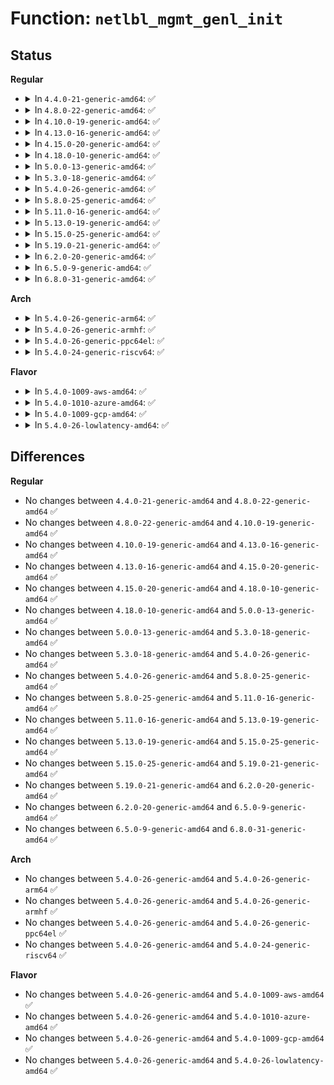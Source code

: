 # Function: <code>netlbl_mgmt_genl_init</code>

## Status
<b>Regular</b>
<ul>
<li>
<details>
<summary>In <code>4.4.0-21-generic-amd64</code>: ✅</summary>

```c
int netlbl_mgmt_genl_init()
```

```json
{
  "name": "netlbl_mgmt_genl_init",
  "collision_type": "Unique Global",
  "inline_type": "No",
  "funcs": [
    {
      "addr": 18446744071595354920,
      "name": "netlbl_mgmt_genl_init",
      "external": true,
      "loc": "net/netlabel/netlabel_mgmt.c:774",
      "file": "net/netlabel/netlabel_mgmt.c",
      "inline": "seen, unknown",
      "caller_inline": [],
      "caller_func": [
        "net/netlabel/netlabel_user.c:netlbl_netlink_init"
      ]
    }
  ],
  "symbols": [
    {
      "addr": 18446744071595354920,
      "name": "netlbl_mgmt_genl_init",
      "section": ".init.text",
      "bind": "STB_GLOBAL",
      "size": 71
    }
  ]
}
```
</details>
</li>
<li>
<details>
<summary>In <code>4.8.0-22-generic-amd64</code>: ✅</summary>

```c
int netlbl_mgmt_genl_init()
```

```json
{
  "name": "netlbl_mgmt_genl_init",
  "collision_type": "Unique Global",
  "inline_type": "No",
  "funcs": [
    {
      "addr": 18446744071595543075,
      "name": "netlbl_mgmt_genl_init",
      "external": true,
      "loc": "net/netlabel/netlabel_mgmt.c:849",
      "file": "net/netlabel/netlabel_mgmt.c",
      "inline": "seen, unknown",
      "caller_inline": [],
      "caller_func": [
        "net/netlabel/netlabel_user.c:netlbl_netlink_init"
      ]
    }
  ],
  "symbols": [
    {
      "addr": 18446744071595543075,
      "name": "netlbl_mgmt_genl_init",
      "section": ".init.text",
      "bind": "STB_GLOBAL",
      "size": 71
    }
  ]
}
```
</details>
</li>
<li>
<details>
<summary>In <code>4.10.0-19-generic-amd64</code>: ✅</summary>

```c
int netlbl_mgmt_genl_init()
```

```json
{
  "name": "netlbl_mgmt_genl_init",
  "collision_type": "Unique Global",
  "inline_type": "No",
  "funcs": [
    {
      "addr": 18446744071595799940,
      "name": "netlbl_mgmt_genl_init",
      "external": true,
      "loc": "net/netlabel/netlabel_mgmt.c:853",
      "file": "net/netlabel/netlabel_mgmt.c",
      "inline": "seen, unknown",
      "caller_inline": [],
      "caller_func": [
        "net/netlabel/netlabel_user.c:netlbl_netlink_init"
      ]
    }
  ],
  "symbols": [
    {
      "addr": 18446744071595799940,
      "name": "netlbl_mgmt_genl_init",
      "section": ".init.text",
      "bind": "STB_GLOBAL",
      "size": 18
    }
  ]
}
```
</details>
</li>
<li>
<details>
<summary>In <code>4.13.0-16-generic-amd64</code>: ✅</summary>

```c
int netlbl_mgmt_genl_init()
```

```json
{
  "name": "netlbl_mgmt_genl_init",
  "collision_type": "Unique Global",
  "inline_type": "No",
  "funcs": [
    {
      "addr": 18446744071596731535,
      "name": "netlbl_mgmt_genl_init",
      "external": true,
      "loc": "net/netlabel/netlabel_mgmt.c:853",
      "file": "net/netlabel/netlabel_mgmt.c",
      "inline": "seen, unknown",
      "caller_inline": [],
      "caller_func": [
        "net/netlabel/netlabel_user.c:netlbl_netlink_init"
      ]
    }
  ],
  "symbols": [
    {
      "addr": 18446744071596731535,
      "name": "netlbl_mgmt_genl_init",
      "section": ".init.text",
      "bind": "STB_GLOBAL",
      "size": 23
    }
  ]
}
```
</details>
</li>
<li>
<details>
<summary>In <code>4.15.0-20-generic-amd64</code>: ✅</summary>

```c
int netlbl_mgmt_genl_init()
```

```json
{
  "name": "netlbl_mgmt_genl_init",
  "collision_type": "Unique Global",
  "inline_type": "No",
  "funcs": [
    {
      "addr": 18446744071603064957,
      "name": "netlbl_mgmt_genl_init",
      "external": true,
      "loc": "net/netlabel/netlabel_mgmt.c:853",
      "file": "net/netlabel/netlabel_mgmt.c",
      "inline": "seen, unknown",
      "caller_inline": [],
      "caller_func": [
        "net/netlabel/netlabel_user.c:netlbl_netlink_init"
      ]
    }
  ],
  "symbols": [
    {
      "addr": 18446744071603064957,
      "name": "netlbl_mgmt_genl_init",
      "section": ".init.text",
      "bind": "STB_GLOBAL",
      "size": 23
    }
  ]
}
```
</details>
</li>
<li>
<details>
<summary>In <code>4.18.0-10-generic-amd64</code>: ✅</summary>

```c
int netlbl_mgmt_genl_init()
```

```json
{
  "name": "netlbl_mgmt_genl_init",
  "collision_type": "Unique Global",
  "inline_type": "No",
  "funcs": [
    {
      "addr": 18446744071603238875,
      "name": "netlbl_mgmt_genl_init",
      "external": true,
      "loc": "net/netlabel/netlabel_mgmt.c:853",
      "file": "net/netlabel/netlabel_mgmt.c",
      "inline": "seen, unknown",
      "caller_inline": [],
      "caller_func": [
        "net/netlabel/netlabel_user.c:netlbl_netlink_init"
      ]
    }
  ],
  "symbols": [
    {
      "addr": 18446744071603238875,
      "name": "netlbl_mgmt_genl_init",
      "section": ".init.text",
      "bind": "STB_GLOBAL",
      "size": 23
    }
  ]
}
```
</details>
</li>
<li>
<details>
<summary>In <code>5.0.0-13-generic-amd64</code>: ✅</summary>

```c
int netlbl_mgmt_genl_init()
```

```json
{
  "name": "netlbl_mgmt_genl_init",
  "collision_type": "Unique Global",
  "inline_type": "No",
  "funcs": [
    {
      "addr": 18446744071605050105,
      "name": "netlbl_mgmt_genl_init",
      "external": true,
      "loc": "net/netlabel/netlabel_mgmt.c:853",
      "file": "net/netlabel/netlabel_mgmt.c",
      "inline": "seen, unknown",
      "caller_inline": [],
      "caller_func": [
        "net/netlabel/netlabel_user.c:netlbl_netlink_init"
      ]
    }
  ],
  "symbols": [
    {
      "addr": 18446744071605050105,
      "name": "netlbl_mgmt_genl_init",
      "section": ".init.text",
      "bind": "STB_GLOBAL",
      "size": 23
    }
  ]
}
```
</details>
</li>
<li>
<details>
<summary>In <code>5.3.0-18-generic-amd64</code>: ✅</summary>

```c
int netlbl_mgmt_genl_init()
```

```json
{
  "name": "netlbl_mgmt_genl_init",
  "collision_type": "Unique Global",
  "inline_type": "No",
  "funcs": [
    {
      "addr": 18446744071605167825,
      "name": "netlbl_mgmt_genl_init",
      "external": true,
      "loc": "net/netlabel/netlabel_mgmt.c:842",
      "file": "net/netlabel/netlabel_mgmt.c",
      "inline": "seen, unknown",
      "caller_inline": [],
      "caller_func": [
        "net/netlabel/netlabel_user.c:netlbl_netlink_init"
      ]
    }
  ],
  "symbols": [
    {
      "addr": 18446744071605167825,
      "name": "netlbl_mgmt_genl_init",
      "section": ".init.text",
      "bind": "STB_GLOBAL",
      "size": 23
    }
  ]
}
```
</details>
</li>
<li>
<details>
<summary>In <code>5.4.0-26-generic-amd64</code>: ✅</summary>

```c
int netlbl_mgmt_genl_init()
```

```json
{
  "name": "netlbl_mgmt_genl_init",
  "collision_type": "Unique Global",
  "inline_type": "No",
  "funcs": [
    {
      "addr": 18446744071605208384,
      "name": "netlbl_mgmt_genl_init",
      "external": true,
      "loc": "net/netlabel/netlabel_mgmt.c:842",
      "file": "net/netlabel/netlabel_mgmt.c",
      "inline": "seen, unknown",
      "caller_inline": [],
      "caller_func": [
        "net/netlabel/netlabel_user.c:netlbl_netlink_init"
      ]
    }
  ],
  "symbols": [
    {
      "addr": 18446744071605208384,
      "name": "netlbl_mgmt_genl_init",
      "section": ".init.text",
      "bind": "STB_GLOBAL",
      "size": 23
    }
  ]
}
```
</details>
</li>
<li>
<details>
<summary>In <code>5.8.0-25-generic-amd64</code>: ✅</summary>

```c
int netlbl_mgmt_genl_init()
```

```json
{
  "name": "netlbl_mgmt_genl_init",
  "collision_type": "Unique Global",
  "inline_type": "No",
  "funcs": [
    {
      "addr": 18446744071609452437,
      "name": "netlbl_mgmt_genl_init",
      "external": true,
      "loc": "net/netlabel/netlabel_mgmt.c:842",
      "file": "net/netlabel/netlabel_mgmt.c",
      "inline": "seen, unknown",
      "caller_inline": [],
      "caller_func": [
        "net/netlabel/netlabel_user.c:netlbl_netlink_init"
      ]
    }
  ],
  "symbols": [
    {
      "addr": 18446744071609452437,
      "name": "netlbl_mgmt_genl_init",
      "section": ".init.text",
      "bind": "STB_GLOBAL",
      "size": 23
    }
  ]
}
```
</details>
</li>
<li>
<details>
<summary>In <code>5.11.0-16-generic-amd64</code>: ✅</summary>

```c
int netlbl_mgmt_genl_init()
```

```json
{
  "name": "netlbl_mgmt_genl_init",
  "collision_type": "Unique Global",
  "inline_type": "No",
  "funcs": [
    {
      "addr": 18446744071612527461,
      "name": "netlbl_mgmt_genl_init",
      "external": true,
      "loc": "net/netlabel/netlabel_mgmt.c:842",
      "file": "net/netlabel/netlabel_mgmt.c",
      "inline": "seen, unknown",
      "caller_inline": [],
      "caller_func": [
        "net/netlabel/netlabel_user.c:netlbl_netlink_init"
      ]
    }
  ],
  "symbols": [
    {
      "addr": 18446744071612527461,
      "name": "netlbl_mgmt_genl_init",
      "section": ".init.text",
      "bind": "STB_GLOBAL",
      "size": 23
    }
  ]
}
```
</details>
</li>
<li>
<details>
<summary>In <code>5.13.0-19-generic-amd64</code>: ✅</summary>

```c
int netlbl_mgmt_genl_init()
```

```json
{
  "name": "netlbl_mgmt_genl_init",
  "collision_type": "Unique Global",
  "inline_type": "No",
  "funcs": [
    {
      "addr": 18446744071614669985,
      "name": "netlbl_mgmt_genl_init",
      "external": true,
      "loc": "net/netlabel/netlabel_mgmt.c:843",
      "file": "net/netlabel/netlabel_mgmt.c",
      "inline": "seen, unknown",
      "caller_inline": [],
      "caller_func": [
        "net/netlabel/netlabel_user.c:netlbl_netlink_init"
      ]
    }
  ],
  "symbols": [
    {
      "addr": 18446744071614669985,
      "name": "netlbl_mgmt_genl_init",
      "section": ".init.text",
      "bind": "STB_GLOBAL",
      "size": 23
    }
  ]
}
```
</details>
</li>
<li>
<details>
<summary>In <code>5.15.0-25-generic-amd64</code>: ✅</summary>

```c
int netlbl_mgmt_genl_init()
```

```json
{
  "name": "netlbl_mgmt_genl_init",
  "collision_type": "Unique Global",
  "inline_type": "No",
  "funcs": [
    {
      "addr": 18446744071615630209,
      "name": "netlbl_mgmt_genl_init",
      "external": true,
      "loc": "net/netlabel/netlabel_mgmt.c:843",
      "file": "net/netlabel/netlabel_mgmt.c",
      "inline": "seen, unknown",
      "caller_inline": [],
      "caller_func": [
        "net/netlabel/netlabel_user.c:netlbl_netlink_init"
      ]
    }
  ],
  "symbols": [
    {
      "addr": 18446744071615630209,
      "name": "netlbl_mgmt_genl_init",
      "section": ".init.text",
      "bind": "STB_GLOBAL",
      "size": 23
    }
  ]
}
```
</details>
</li>
<li>
<details>
<summary>In <code>5.19.0-21-generic-amd64</code>: ✅</summary>

```c
int netlbl_mgmt_genl_init()
```

```json
{
  "name": "netlbl_mgmt_genl_init",
  "collision_type": "Unique Global",
  "inline_type": "No",
  "funcs": [
    {
      "addr": 18446744071617441969,
      "name": "netlbl_mgmt_genl_init",
      "external": true,
      "loc": "net/netlabel/netlabel_mgmt.c:843",
      "file": "net/netlabel/netlabel_mgmt.c",
      "inline": "seen, unknown",
      "caller_inline": [],
      "caller_func": [
        "net/netlabel/netlabel_user.c:netlbl_netlink_init"
      ]
    }
  ],
  "symbols": [
    {
      "addr": 18446744071617441969,
      "name": "netlbl_mgmt_genl_init",
      "section": ".init.text",
      "bind": "STB_GLOBAL",
      "size": 29
    }
  ]
}
```
</details>
</li>
<li>
<details>
<summary>In <code>6.2.0-20-generic-amd64</code>: ✅</summary>

```c
int netlbl_mgmt_genl_init()
```

```json
{
  "name": "netlbl_mgmt_genl_init",
  "collision_type": "Unique Global",
  "inline_type": "No",
  "funcs": [
    {
      "addr": 18446744071628203792,
      "name": "netlbl_mgmt_genl_init",
      "external": true,
      "loc": "net/netlabel/netlabel_mgmt.c:844",
      "file": "net/netlabel/netlabel_mgmt.c",
      "inline": "seen, unknown",
      "caller_inline": [],
      "caller_func": [
        "net/netlabel/netlabel_user.c:netlbl_netlink_init"
      ]
    }
  ],
  "symbols": [
    {
      "addr": 18446744071628203792,
      "name": "netlbl_mgmt_genl_init",
      "section": ".init.text",
      "bind": "STB_GLOBAL",
      "size": 29
    }
  ]
}
```
</details>
</li>
<li>
<details>
<summary>In <code>6.5.0-9-generic-amd64</code>: ✅</summary>

```c
int netlbl_mgmt_genl_init()
```

```json
{
  "name": "netlbl_mgmt_genl_init",
  "collision_type": "Unique Global",
  "inline_type": "No",
  "funcs": [
    {
      "addr": 18446744071619972544,
      "name": "netlbl_mgmt_genl_init",
      "external": true,
      "loc": "net/netlabel/netlabel_mgmt.c:844",
      "file": "net/netlabel/netlabel_mgmt.c",
      "inline": "seen, unknown",
      "caller_inline": [],
      "caller_func": [
        "net/netlabel/netlabel_user.c:netlbl_netlink_init"
      ]
    }
  ],
  "symbols": [
    {
      "addr": 18446744071619972544,
      "name": "netlbl_mgmt_genl_init",
      "section": ".init.text",
      "bind": "STB_GLOBAL",
      "size": 29
    }
  ]
}
```
</details>
</li>
<li>
<details>
<summary>In <code>6.8.0-31-generic-amd64</code>: ✅</summary>

```c
int netlbl_mgmt_genl_init()
```

```json
{
  "name": "netlbl_mgmt_genl_init",
  "collision_type": "Unique Global",
  "inline_type": "No",
  "funcs": [
    {
      "addr": 18446744071622284576,
      "name": "netlbl_mgmt_genl_init",
      "external": true,
      "loc": "net/netlabel/netlabel_mgmt.c:844",
      "file": "net/netlabel/netlabel_mgmt.c",
      "inline": "seen, unknown",
      "caller_inline": [],
      "caller_func": [
        "net/netlabel/netlabel_user.c:netlbl_netlink_init"
      ]
    }
  ],
  "symbols": [
    {
      "addr": 18446744071622284576,
      "name": "netlbl_mgmt_genl_init",
      "section": ".init.text",
      "bind": "STB_GLOBAL",
      "size": 29
    }
  ]
}
```
</details>
</li>
</ul>
<b>Arch</b>
<ul>
<li>
<details>
<summary>In <code>5.4.0-26-generic-arm64</code>: ✅</summary>

```c
int netlbl_mgmt_genl_init()
```

```json
{
  "name": "netlbl_mgmt_genl_init",
  "collision_type": "Unique Global",
  "inline_type": "No",
  "funcs": [
    {
      "addr": 18446603336511346276,
      "name": "netlbl_mgmt_genl_init",
      "external": true,
      "loc": "net/netlabel/netlabel_mgmt.c:842",
      "file": "net/netlabel/netlabel_mgmt.c",
      "inline": "seen, unknown",
      "caller_inline": [],
      "caller_func": [
        "net/netlabel/netlabel_user.c:netlbl_netlink_init"
      ]
    }
  ],
  "symbols": [
    {
      "addr": 18446603336511346276,
      "name": "netlbl_mgmt_genl_init",
      "section": ".init.text",
      "bind": "STB_GLOBAL",
      "size": 36
    }
  ]
}
```
</details>
</li>
<li>
<details>
<summary>In <code>5.4.0-26-generic-armhf</code>: ✅</summary>

```c
int netlbl_mgmt_genl_init()
```

```json
{
  "name": "netlbl_mgmt_genl_init",
  "collision_type": "Unique Global",
  "inline_type": "No",
  "funcs": [
    {
      "addr": 3244009760,
      "name": "netlbl_mgmt_genl_init",
      "external": true,
      "loc": "net/netlabel/netlabel_mgmt.c:842",
      "file": "net/netlabel/netlabel_mgmt.c",
      "inline": "seen, unknown",
      "caller_inline": [],
      "caller_func": [
        "net/netlabel/netlabel_user.c:netlbl_netlink_init"
      ]
    }
  ],
  "symbols": [
    {
      "addr": 3244009760,
      "name": "netlbl_mgmt_genl_init",
      "section": ".init.text",
      "bind": "STB_GLOBAL",
      "size": 36
    }
  ]
}
```
</details>
</li>
<li>
<details>
<summary>In <code>5.4.0-26-generic-ppc64el</code>: ✅</summary>

```c
int netlbl_mgmt_genl_init()
```

```json
{
  "name": "netlbl_mgmt_genl_init",
  "collision_type": "Unique Global",
  "inline_type": "No",
  "funcs": [
    {
      "addr": 13835058055302903872,
      "name": "netlbl_mgmt_genl_init",
      "external": true,
      "loc": "net/netlabel/netlabel_mgmt.c:842",
      "file": "net/netlabel/netlabel_mgmt.c",
      "inline": "seen, unknown",
      "caller_inline": [],
      "caller_func": [
        "net/netlabel/netlabel_user.c:netlbl_netlink_init"
      ]
    }
  ],
  "symbols": [
    {
      "addr": 13835058055302903872,
      "name": "netlbl_mgmt_genl_init",
      "section": ".init.text",
      "bind": "STB_GLOBAL",
      "size": 60
    }
  ]
}
```
</details>
</li>
<li>
<details>
<summary>In <code>5.4.0-24-generic-riscv64</code>: ✅</summary>

```c
int netlbl_mgmt_genl_init()
```

```json
{
  "name": "netlbl_mgmt_genl_init",
  "collision_type": "Unique Global",
  "inline_type": "No",
  "funcs": [
    {
      "addr": 18446743936270877840,
      "name": "netlbl_mgmt_genl_init",
      "external": true,
      "loc": "net/netlabel/netlabel_mgmt.c:842",
      "file": "net/netlabel/netlabel_mgmt.c",
      "inline": "seen, unknown",
      "caller_inline": [],
      "caller_func": [
        "net/netlabel/netlabel_user.c:netlbl_netlink_init"
      ]
    }
  ],
  "symbols": [
    {
      "addr": 18446743936270877840,
      "name": "netlbl_mgmt_genl_init",
      "section": ".init.text",
      "bind": "STB_GLOBAL",
      "size": 42
    }
  ]
}
```
</details>
</li>
</ul>
<b>Flavor</b>
<ul>
<li>
<details>
<summary>In <code>5.4.0-1009-aws-amd64</code>: ✅</summary>

```c
int netlbl_mgmt_genl_init()
```

```json
{
  "name": "netlbl_mgmt_genl_init",
  "collision_type": "Unique Global",
  "inline_type": "No",
  "funcs": [
    {
      "addr": 18446744071605097028,
      "name": "netlbl_mgmt_genl_init",
      "external": true,
      "loc": "net/netlabel/netlabel_mgmt.c:842",
      "file": "net/netlabel/netlabel_mgmt.c",
      "inline": "seen, unknown",
      "caller_inline": [],
      "caller_func": [
        "net/netlabel/netlabel_user.c:netlbl_netlink_init"
      ]
    }
  ],
  "symbols": [
    {
      "addr": 18446744071605097028,
      "name": "netlbl_mgmt_genl_init",
      "section": ".init.text",
      "bind": "STB_GLOBAL",
      "size": 23
    }
  ]
}
```
</details>
</li>
<li>
<details>
<summary>In <code>5.4.0-1010-azure-amd64</code>: ✅</summary>

```c
int netlbl_mgmt_genl_init()
```

```json
{
  "name": "netlbl_mgmt_genl_init",
  "collision_type": "Unique Global",
  "inline_type": "No",
  "funcs": [
    {
      "addr": 18446744071605065106,
      "name": "netlbl_mgmt_genl_init",
      "external": true,
      "loc": "net/netlabel/netlabel_mgmt.c:842",
      "file": "net/netlabel/netlabel_mgmt.c",
      "inline": "seen, unknown",
      "caller_inline": [],
      "caller_func": [
        "net/netlabel/netlabel_user.c:netlbl_netlink_init"
      ]
    }
  ],
  "symbols": [
    {
      "addr": 18446744071605065106,
      "name": "netlbl_mgmt_genl_init",
      "section": ".init.text",
      "bind": "STB_GLOBAL",
      "size": 23
    }
  ]
}
```
</details>
</li>
<li>
<details>
<summary>In <code>5.4.0-1009-gcp-amd64</code>: ✅</summary>

```c
int netlbl_mgmt_genl_init()
```

```json
{
  "name": "netlbl_mgmt_genl_init",
  "collision_type": "Unique Global",
  "inline_type": "No",
  "funcs": [
    {
      "addr": 18446744071605185422,
      "name": "netlbl_mgmt_genl_init",
      "external": true,
      "loc": "net/netlabel/netlabel_mgmt.c:842",
      "file": "net/netlabel/netlabel_mgmt.c",
      "inline": "seen, unknown",
      "caller_inline": [],
      "caller_func": [
        "net/netlabel/netlabel_user.c:netlbl_netlink_init"
      ]
    }
  ],
  "symbols": [
    {
      "addr": 18446744071605185422,
      "name": "netlbl_mgmt_genl_init",
      "section": ".init.text",
      "bind": "STB_GLOBAL",
      "size": 23
    }
  ]
}
```
</details>
</li>
<li>
<details>
<summary>In <code>5.4.0-26-lowlatency-amd64</code>: ✅</summary>

```c
int netlbl_mgmt_genl_init()
```

```json
{
  "name": "netlbl_mgmt_genl_init",
  "collision_type": "Unique Global",
  "inline_type": "No",
  "funcs": [
    {
      "addr": 18446744071605212585,
      "name": "netlbl_mgmt_genl_init",
      "external": true,
      "loc": "net/netlabel/netlabel_mgmt.c:842",
      "file": "net/netlabel/netlabel_mgmt.c",
      "inline": "seen, unknown",
      "caller_inline": [],
      "caller_func": [
        "net/netlabel/netlabel_user.c:netlbl_netlink_init"
      ]
    }
  ],
  "symbols": [
    {
      "addr": 18446744071605212585,
      "name": "netlbl_mgmt_genl_init",
      "section": ".init.text",
      "bind": "STB_GLOBAL",
      "size": 23
    }
  ]
}
```
</details>
</li>
</ul>

## Differences
<b>Regular</b>
<ul>
<li>
No changes between <code>4.4.0-21-generic-amd64</code> and <code>4.8.0-22-generic-amd64</code> ✅
</li>
<li>
No changes between <code>4.8.0-22-generic-amd64</code> and <code>4.10.0-19-generic-amd64</code> ✅
</li>
<li>
No changes between <code>4.10.0-19-generic-amd64</code> and <code>4.13.0-16-generic-amd64</code> ✅
</li>
<li>
No changes between <code>4.13.0-16-generic-amd64</code> and <code>4.15.0-20-generic-amd64</code> ✅
</li>
<li>
No changes between <code>4.15.0-20-generic-amd64</code> and <code>4.18.0-10-generic-amd64</code> ✅
</li>
<li>
No changes between <code>4.18.0-10-generic-amd64</code> and <code>5.0.0-13-generic-amd64</code> ✅
</li>
<li>
No changes between <code>5.0.0-13-generic-amd64</code> and <code>5.3.0-18-generic-amd64</code> ✅
</li>
<li>
No changes between <code>5.3.0-18-generic-amd64</code> and <code>5.4.0-26-generic-amd64</code> ✅
</li>
<li>
No changes between <code>5.4.0-26-generic-amd64</code> and <code>5.8.0-25-generic-amd64</code> ✅
</li>
<li>
No changes between <code>5.8.0-25-generic-amd64</code> and <code>5.11.0-16-generic-amd64</code> ✅
</li>
<li>
No changes between <code>5.11.0-16-generic-amd64</code> and <code>5.13.0-19-generic-amd64</code> ✅
</li>
<li>
No changes between <code>5.13.0-19-generic-amd64</code> and <code>5.15.0-25-generic-amd64</code> ✅
</li>
<li>
No changes between <code>5.15.0-25-generic-amd64</code> and <code>5.19.0-21-generic-amd64</code> ✅
</li>
<li>
No changes between <code>5.19.0-21-generic-amd64</code> and <code>6.2.0-20-generic-amd64</code> ✅
</li>
<li>
No changes between <code>6.2.0-20-generic-amd64</code> and <code>6.5.0-9-generic-amd64</code> ✅
</li>
<li>
No changes between <code>6.5.0-9-generic-amd64</code> and <code>6.8.0-31-generic-amd64</code> ✅
</li>
</ul>
<b>Arch</b>
<ul>
<li>
No changes between <code>5.4.0-26-generic-amd64</code> and <code>5.4.0-26-generic-arm64</code> ✅
</li>
<li>
No changes between <code>5.4.0-26-generic-amd64</code> and <code>5.4.0-26-generic-armhf</code> ✅
</li>
<li>
No changes between <code>5.4.0-26-generic-amd64</code> and <code>5.4.0-26-generic-ppc64el</code> ✅
</li>
<li>
No changes between <code>5.4.0-26-generic-amd64</code> and <code>5.4.0-24-generic-riscv64</code> ✅
</li>
</ul>
<b>Flavor</b>
<ul>
<li>
No changes between <code>5.4.0-26-generic-amd64</code> and <code>5.4.0-1009-aws-amd64</code> ✅
</li>
<li>
No changes between <code>5.4.0-26-generic-amd64</code> and <code>5.4.0-1010-azure-amd64</code> ✅
</li>
<li>
No changes between <code>5.4.0-26-generic-amd64</code> and <code>5.4.0-1009-gcp-amd64</code> ✅
</li>
<li>
No changes between <code>5.4.0-26-generic-amd64</code> and <code>5.4.0-26-lowlatency-amd64</code> ✅
</li>
</ul>
